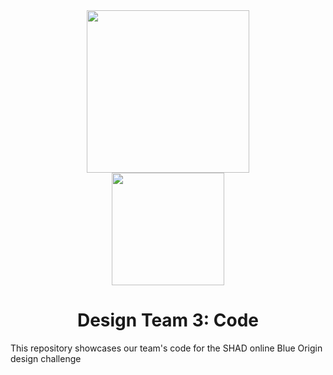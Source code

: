 <div align="center">
<img src="https://raw.githubusercontent.com/SHAD-Alpha-Centauri-Design-Team-3/Circuits-Design/master/Images/ACDT3_LOGO.png" width=260><br>
<img src="https://www.shad.ca/wp-content/uploads/2019/05/SHAD-logo@2x.png" width=180><br>
<h1>Design Team 3: Code</h1>
</div>

This repository showcases our team's code for the SHAD online Blue Origin design challenge
